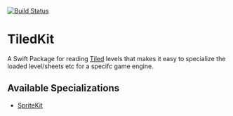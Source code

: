 [![Build Status](https://travis-ci.org/SwiftStudies/TiledKit.svg?branch=master)](https://travis-ci.org/SwiftStudies/TiledKit)

# TiledKit

A Swift Package for reading [Tiled](https://www.mapeditor.org) levels that makes it easy to specialize the loaded level/sheets etc for a specifc game engine. 

## Available Specializations

  - [SpriteKit](https://github.com/SwiftStudies/SKTiledKit)
  
  
